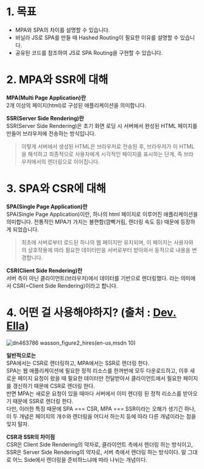 # 1. 목표  
- MPA와 SPA의 차이를 설명할 수 있습니다.
- 바닐라 JS로 SPA를 만들 때 Hashed Routing이 필요한 이유를 설명할 수 있습니다.
- 공유된 코드를 참조하여 JS로 SPA Routing을 구현할 수 있습니다.


# 2. MPA와 SSR에 대해  

**MPA(Multi Page Application)란**  
2개 이상의 페이지(html)로 구성된 애플리케이션을 의미합니다.

**SSR(Server Side Rendering)란**  
SSR(Server Side Rendering)은 초기 화면 로딩 시 서버에서 완성된 HTML 페이지를 만들어 브라우저에 전송하는 방식입니다. 
> 이렇게 서버에서 생성된 HTML은 브라우저로 전송된 후, 브라우저가 이 HTML을 해석하고 최종적으로 사용자에게 시각적인 페이지를 표시하는 단계, 즉 브라우저에서의 렌더링으로 이어집니다.



# 3. SPA와 CSR에 대해  
**SPA(Single Page Application)란**  
SPA(Single Page Application)이란, 하나의 html 페이지로 이루어진 애플리케이션을 의미합니다. 전통적인 MPA가 가지는 불편함(깜빡거림, 렌더링 속도 등) 때문에 등장하게 되었습니다.
> 최초에 서버로부터 로드된 하나의 웹 페이지만 유지되며, 이 페이지는 사용자와의 상호작용에 따라 필요한 데이터만을 서버로부터 받아와서 동적으로 내용을 변경합니다.


**CSR(Client Side Rendering)란**  
서버 측이 아닌 클라이언트(브라우저)에서 데이터를 기반으로 렌더링했다. 라는 의미에서 CSR(=Client Side Rendering)이라고 합니다.  

# 4. 어떤 걸 사용해야하지? (출처 : [Dev. Ella](https://dev-ellachoi.tistory.com/28))
![dn463786 wasson_figure2_hires(en-us,msdn 10)](https://github.com/whitewise95/react-study/assets/81284265/e0ba11a1-776a-419b-a2d7-1c51de0a7ff2)

**일반적으로는**  
SPA에서는 CSR로 렌더링하고, MPA에서는 SSR로 렌더링 한다.  
SPA는 웹 애플리케이션에 필요한 정적 리소스를 한꺼번에 모두 다운로드하고, 이후 새로운 페이지 요청이 왔을 때 필요한 데이터만 전달받아서 클라이언트에서 필요한 페이지를 갱신하기 때문에 CSR로 렌더링 한다.  
반면 MPA는 새로운 요청이 있을 때마다 서버에서 이미 렌더링 된 정적 리소스를 받아오기 때문에 SSR로 렌더링 한다.  
다만, 이러한 특징 때문에 SPA === CSR, MPA === SSR이라는 오해가 생기긴 하나, 이 두 개념은 페이지의 개수와 렌더링을 어디서 하는지 등에 따라 다른 개념이라는 점을 잊지 말자.   

**CSR과 SSR의 차이점**  
CSR은 Client Side Rendering의 약자로, 클라이언트 측에서 렌더링 하는 방식이고, SSR은 Server Side Rendering의 약자로, 서버 측에서 렌더링 하는 방식이다. 말 그대로 어느 Side에서 렌더링을 준비하느냐에 따라 나뉘는 개념이다.  
